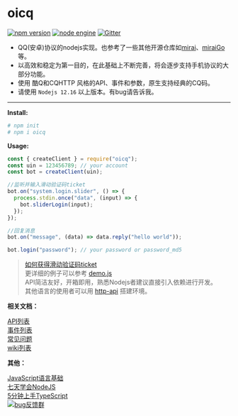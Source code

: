 # oicq

[![npm version](https://img.shields.io/npm/v/oicq.svg?logo=npm)](https://www.npmjs.com/package/oicq)
[![node engine](https://img.shields.io/node/v/oicq.svg)](https://nodejs.org)
[![Gitter](https://badges.gitter.im/takayama-lily/oicq.svg)](https://gitter.im/takayama-lily/oicq?utm_source=badge&utm_medium=badge&utm_campaign=pr-badge)

* QQ(安卓)协议的nodejs实现。也参考了一些其他开源仓库如[mirai](https://github.com/mamoe/mirai)、[miraiGo](https://github.com/Mrs4s/MiraiGo)等。  
* 以高效和稳定为第一目的，在此基础上不断完善，将会逐步支持手机协议的大部分功能。
* 使用 酷Q和CQHTTP 风格的API、事件和参数，原生支持经典的CQ码。  
* 请使用 `Nodejs 12.16` 以上版本。有bug请告诉我。

----

**Install:**

```bash
# npm init
# npm i oicq
```

**Usage:**

```js
const { createClient } = require("oicq");
const uin = 123456789; // your account
const bot = createClient(uin);

//监听并输入滑动验证码ticket
bot.on("system.login.slider", () => {
  process.stdin.once("data", (input) => {
    bot.sliderLogin(input);
  });
});

//回复消息
bot.on("message", (data) => data.reply("hello world"));

bot.login("password"); // your password or password_md5
```

> [如何获得滑动验证码ticket](https://github.com/takayama-lily/oicq/wiki/01.%E6%BB%91%E5%8A%A8%E9%AA%8C%E8%AF%81%E7%A0%81%E5%92%8C%E8%AE%BE%E5%A4%87%E9%94%81)  
> 更详细的例子可以参考 [demo.js](docs/demo.js)  
> API简洁友好，开箱即用，熟悉Nodejs者建议直接引入依赖进行开发。  
> 其他语言的使用者可以用 [http-api](https://github.com/takayama-lily/onebot) 搭建环境。

**相关文档：**

[API列表](https://github.com/takayama-lily/oicq/wiki/91.API%E6%96%87%E6%A1%A3)  
[事件列表](https://github.com/takayama-lily/oicq/wiki/92.%E4%BA%8B%E4%BB%B6%E6%96%87%E6%A1%A3)  
[常见问题](https://github.com/takayama-lily/oicq/wiki/02.%E5%85%B6%E4%BB%96%E5%B8%B8%E8%A7%81%E9%97%AE%E9%A2%98)  
[wiki列表](https://github.com/takayama-lily/oicq/wiki)  

**其他：**

[JavaScript语言基础](https://developer.mozilla.org/zh-CN/docs/Web/JavaScript)  
[七天学会NodeJS](https://github.com/nqdeng/7-days-nodejs)  
[5分钟上手TypeScript](https://www.tslang.cn/docs/handbook/typescript-in-5-minutes.html)  
[![bug反馈群](https://img.shields.io/badge/bug反馈群-236172566-red)](https://qm.qq.com/cgi-bin/qm/qr?k=NXw3NEA5lzPjkRhyEpjVBqMpdg1WHRKJ&jump_from=webapi)

